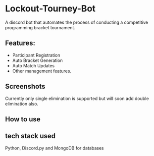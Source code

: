# Lockout-Tourney-Bot

A discord bot that automates the process of conducting a competitive programming bracket tournament.

## Features: 

 - Participant Registration
 - Auto Bracket Generation
 - Auto Match Updates
 - Other management features.

## Screenshots



Currently only single elimination is supported but will soon add double elimination also.

## How to use


## tech stack used

Python, Discord.py and MongoDB for databases



